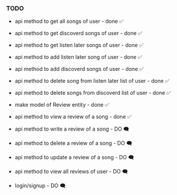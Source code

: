 ### TODO


- api method to get all songs of user - done ✅
- api method to get discoverd songs of user - done ✅
- api method to get listen later songs of user - done ✅

- api method to add listen later song of user - done ✅
- api method to add discoverd songs of user - done ✅

- api method to delete song from listen later list of user - done ✅
- api method to delete  songs from discoverd list of user - done ✅

- make model of Review entity - done ✅

- api method to view a review of a song -  done ✅
- api method to write a review of a song - DO 🗨
- api method to delete a review of a song - DO 🗨
- api method to update a review of a song - DO 🗨
- api method to view all reviews of user - DO 🗨

- login/signup - DO 🗨

